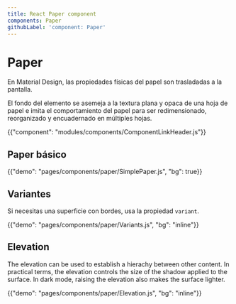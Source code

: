 ```yaml
---
title: React Paper component
components: Paper
githubLabel: 'component: Paper'
---
```


# Paper

<p class="description">En Material Design, las propiedades físicas del papel son trasladadas a la pantalla. </p>

El fondo del elemento se asemeja a la textura plana y opaca de una hoja de papel e imita el comportamiento del papel para ser redimensionado, reorganizado y encuadernado en múltiples hojas.

{{"component": "modules/components/ComponentLinkHeader.js"}}

## Paper básico

{{"demo": "pages/components/paper/SimplePaper.js", "bg": true}}

## Variantes

Si necesitas una superficie con bordes, usa la propiedad `variant`.

{{"demo": "pages/components/paper/Variants.js", "bg": "inline"}}

## Elevation

The elevation can be used to establish a hierachy between other content. In practical terms, the elevation controls the size of the shadow applied to the surface. In dark mode, raising the elevation also makes the surface lighter.

{{"demo": "pages/components/paper/Elevation.js", "bg": "inline"}}

